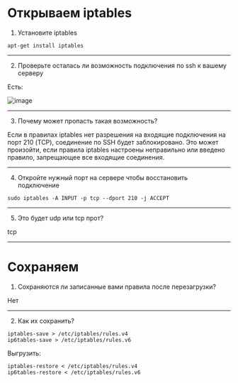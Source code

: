 # Открываем iptables

1. Установите iptables

```bush
apt-get install iptables
```

---

2. Проверьте осталась ли возможность подключения по ssh к вашему серверу

Есть:

![image](https://github.com/VeronikaSteklo/Tasks_241_zagudalina/blob/43fd6e1bfbdab4f55b5881f772c292bd9622dc86/9-Firewall/images/%D0%A1%D0%BD%D0%B8%D0%BC%D0%BE%D0%BA%20%D1%8D%D0%BA%D1%80%D0%B0%D0%BD%D0%B0%202024-12-19%20133521.png)

---

3. Почему может пропасть такая возможность?

Если в правилах iptables нет разрешения на входящие подключения на порт 210 (TCP), 
соединение по SSH будет заблокировано. 
Это может произойти, если правила iptables настроены неправильно или 
введено правило, запрещающее все входящие соединения.

---

4. Откройте нужный порт на сервере чтобы восстановить подключение

```bush
sudo iptables -A INPUT -p tcp --dport 210 -j ACCEPT
```

---

5. Это будет udp или tcp прот?

tcp

---

# Сохраняем

1. Сохраняются ли записанные вами правила после перезагрузки?

Нет

---

2. Как их сохранить?

```bush
iptables-save > /etc/iptables/rules.v4
ip6tables-save > /etc/iptables/rules.v6
```

Выгрузить: 
```bush
iptables-restore < /etc/iptables/rules.v4
ip6tables-restore < /etc/iptables/rules.v6
```
